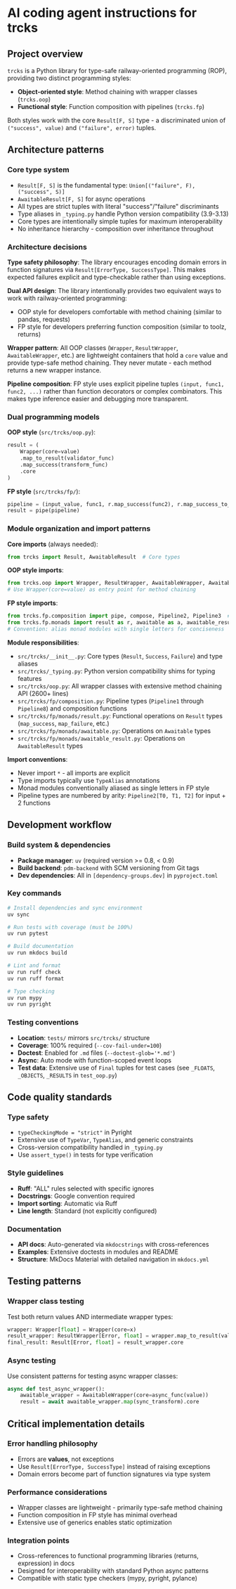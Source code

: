 # AI coding agent instructions for trcks

## Project overview

`trcks` is a Python library for type-safe railway-oriented programming (ROP),
providing two distinct programming styles:

- **Object-oriented style**: Method chaining with wrapper classes (`trcks.oop`)
- **Functional style**: Function composition with pipelines (`trcks.fp`)

Both styles work with the core `Result[F, S]` type -
a discriminated union of `("success", value)` and `("failure", error)` tuples.

## Architecture patterns

### Core type system

- `Result[F, S]` is the fundamental type: `Union[("failure", F), ("success", S)]`
- `AwaitableResult[F, S]` for async operations
- All types are strict tuples with literal "success"/"failure" discriminants
- Type aliases in `_typing.py` handle Python version compatibility (3.9-3.13)
- Core types are intentionally simple tuples for maximum interoperability
- No inheritance hierarchy - composition over inheritance throughout

### Architecture decisions

**Type safety philosophy**: The library encourages encoding domain errors
in function signatures via `Result[ErrorType, SuccessType]`.
This makes expected failures explicit and type-checkable rather than using exceptions.

**Dual API design**: The library intentionally provides two equivalent ways
to work with railway-oriented programming:
- OOP style for developers comfortable with method chaining (similar to pandas, requests)
- FP style for developers preferring function composition (similar to toolz, returns)

**Wrapper pattern**:
All OOP classes (`Wrapper`, `ResultWrapper`, `AwaitableWrapper`, etc.) are
lightweight containers that hold a `core` value and provide type-safe method chaining.
They never mutate - each method returns a new wrapper instance.

**Pipeline composition**:
FP style uses explicit pipeline tuples `(input, func1, func2, ...)`
rather than function decorators or complex combinators.
This makes type inference easier and debugging more transparent.

### Dual programming models

**OOP style** (`src/trcks/oop.py`):

```python
result = (
    Wrapper(core=value)
    .map_to_result(validator_func)
    .map_success(transform_func)
    .core
)
```

**FP style** (`src/trcks/fp/`):

```python
pipeline = (input_value, func1, r.map_success(func2), r.map_success_to_result(func3))
result = pipe(pipeline)
```

### Module organization and import patterns

**Core imports** (always needed):

```python
from trcks import Result, AwaitableResult  # Core types
```

**OOP style imports**:

```python
from trcks.oop import Wrapper, ResultWrapper, AwaitableWrapper, AwaitableResultWrapper
# Use Wrapper(core=value) as entry point for method chaining
```

**FP style imports**:

```python
from trcks.fp.composition import pipe, compose, Pipeline2, Pipeline3  # etc.
from trcks.fp.monads import result as r, awaitable as a, awaitable_result as ar
# Convention: alias monad modules with single letters for conciseness
```

**Module responsibilities**:
- `src/trcks/__init__.py`: Core types (`Result`, `Success`, `Failure`) and type aliases
- `src/trcks/_typing.py`: Python version compatibility shims for typing features
- `src/trcks/oop.py`:
    All wrapper classes with extensive method chaining API (2600+ lines)
- `src/trcks/fp/composition.py`:
    Pipeline types (`Pipeline1` through `Pipeline8`) and composition functions
- `src/trcks/fp/monads/result.py`:
    Functional operations on `Result` types (`map_success`, `map_failure`, etc.)
- `src/trcks/fp/monads/awaitable.py`: Operations on `Awaitable` types
- `src/trcks/fp/monads/awaitable_result.py`: Operations on `AwaitableResult` types

**Import conventions**:
- Never import `*` - all imports are explicit
- Type imports typically use `TypeAlias` annotations
- Monad modules conventionally aliased as single letters in FP style
- Pipeline types are numbered by arity: `Pipeline2[T0, T1, T2]` for input + 2 functions

## Development workflow

### Build system & dependencies

- **Package manager**: `uv` (required version >= 0.8, < 0.9)
- **Build backend**: `pdm-backend` with SCM versioning from Git tags
- **Dev dependencies**: All in `[dependency-groups.dev]` in `pyproject.toml`

### Key commands

```bash
# Install dependencies and sync environment
uv sync

# Run tests with coverage (must be 100%)
uv run pytest

# Build documentation
uv run mkdocs build

# Lint and format
uv run ruff check
uv run ruff format

# Type checking
uv run mypy
uv run pyright
```

### Testing conventions

- **Location**: `tests/` mirrors `src/trcks/` structure
- **Coverage**: 100% required (`--cov-fail-under=100`)
- **Doctest**: Enabled for `.md` files (`--doctest-glob='*.md'`)
- **Async**: Auto mode with function-scoped event loops
- **Test data**: Extensive use of `Final` tuples for test cases
    (see `_FLOATS`, `_OBJECTS`, `_RESULTS` in `test_oop.py`)

## Code quality standards

### Type safety

- `typeCheckingMode = "strict"` in Pyright
- Extensive use of `TypeVar`, `TypeAlias`, and generic constraints
- Cross-version compatibility handled in `_typing.py`
- Use `assert_type()` in tests for type verification

### Style guidelines

- **Ruff**: "ALL" rules selected with specific ignores
- **Docstrings**: Google convention required
- **Import sorting**: Automatic via Ruff
- **Line length**: Standard (not explicitly configured)

### Documentation

- **API docs**: Auto-generated via `mkdocstrings` with cross-references
- **Examples**: Extensive doctests in modules and README
- **Structure**: MkDocs Material with detailed navigation in `mkdocs.yml`

## Testing patterns

### Wrapper class testing

Test both return values AND intermediate wrapper types:

```python
wrapper: Wrapper[float] = Wrapper(core=x)
result_wrapper: ResultWrapper[Error, float] = wrapper.map_to_result(validator)
final_result: Result[Error, float] = result_wrapper.core
```

### Async testing

Use consistent patterns for testing async wrapper classes:

```python
async def test_async_wrapper():
    awaitable_wrapper = AwaitableWrapper(core=async_func(value))
    result = await awaitable_wrapper.map(sync_transform).core
```

## Critical implementation details

### Error handling philosophy

- Errors are **values**, not exceptions
- Use `Result[ErrorType, SuccessType]` instead of raising exceptions
- Domain errors become part of function signatures via type system

### Performance considerations

- Wrapper classes are lightweight - primarily type-safe method chaining
- Function composition in FP style has minimal overhead
- Extensive use of generics enables static optimization

### Integration points

- Cross-references to functional programming libraries (returns, expression) in docs
- Designed for interoperability with standard Python async patterns
- Compatible with static type checkers (mypy, pyright, pylance)
